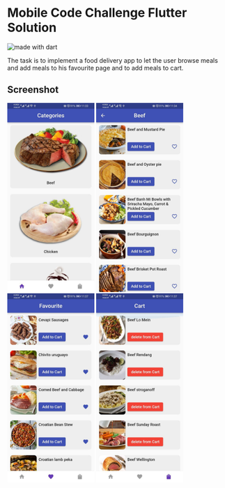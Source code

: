 # Mobile Code Challenge Flutter Solution

<img src="https://img.shields.io/badge/made%20with-dart-blue.svg" alt="made with dart">

The task is to implement a food delivery app to let the user browse meals and add meals to his favourite page and to add meals to cart.

## Screenshot
<img src="https://github.com/Abdullah-Jacksi/food_delivery_app_case_study/blob/master/screenshots/1.jpeg" width="200" /> <img src="https://github.com/Abdullah-Jacksi/food_delivery_app_case_study/blob/master/screenshots/2.jpeg" width="200" /> <img src="https://github.com/Abdullah-Jacksi/food_delivery_app_case_study/blob/master/screenshots/3.jpeg" width="200" /> <img src="https://github.com/Abdullah-Jacksi/food_delivery_app_case_study/blob/master/screenshots/4.jpeg" width="200" />

